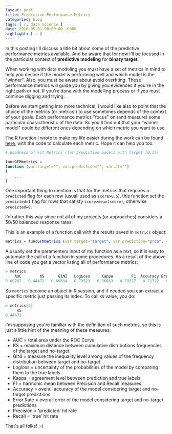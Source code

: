 ```yaml
---
layout: post
title: Predictive Performance Metrics
categories: blog
tags: [ r, data science ]
date: 2016-05-01 00:00:00 -0300
highlight: [ r ]
---
```


In this posting I'll discuss a litle bit about some of the predictive performance metrics available. And be aware that for now I'll be focused in the particular context of **predictive modeling** for **binary target**.

When working with data modeling you must have a set of metrics in mind to help you decide if the model is performing well and which model is the "winner". Also, you must be aware about avoid overfiting. These performance metrics will guide you by giving you evidences if you're in the right path or not. If you're done with the modelling process or if you must continue digging and trying.

Before we start getting into more technical, I would like also to point that the choice of the metrics (or metrics!) to use sometimes depends of the context of your goals. Each performance metrics "focus" on (and measure) some particular charactheristic of the data. So you'll find out that your "winner model" could be different ones depending on which metric you want to use.

The R function I wrote to make my life easier during the work can be found <a href="https://github.com/ablazko/R-codes/blob/master/funcGFMmetrics.R" target="_blank">here</a>, with the code to calculate each metric. Hope it can help you too.

```r
# Goodness of Fit Metrics (for prediction models with target [0;1])

funcGFMmetrics = 
function (var.target="", var.prediction="", var.df="")
{
    ...
}
```

One important thing to mention is that for the metrics that requires a `predicted` flag for each row (usuall used as `score>0.5`), this function set the `predicted=1` flag for rows that satisfy `score>mean(score)`, otherwise `predicted=0`.

I'd rather this way since not all of my projects (or approaches) considers a 50/50 balanced response rates.

This is an example of a function call with the results saved in `metrics` object:

```r
metrics = funcGFMmetrics (var.target="target", var.prediction="prob", var.df="df")    
```

A usually set the paramenters input of my function as a *text*, so it is easy to automate the call of a function in some procedures. As a result of the above line of code you get a vector listing all of performance metrics:

```r
> metrics
    AUC        KS      GINI   LogLoss     Kappa        F1  Accuracy ErrorRate Precision    Recall 
0.80267   0.44472   0.60534   0.73523   0.36063   0.79377   0.71722   0.28278   0.89089   0.71575
```

So `metrics` become an object in R session, and if needed you can extract a specific metric just passing its index. To call `KS` value, you do:

```r
> metrics[2]
     KS 
0.44472
```

I'm supposing you're familiar with the definition of such metrics, so this is just a little hint of the meaning of these measures:

- AUC        = total area under the ROC Curve
- KS         = maximum distance between cumulative distributions frequencies of the target and no-target
- GINI       = measure the inequality level among values of the frequency distribution between target and no-target
- Logloss    = uncertainty of the probabilities of the model by comparing them to the true labels
- Kappa      = agreement level between prediction and true labels
- F1         = harmonic mean between Precision and Recall measures
- Accuracy   = overall accuracy of the model considering target and no-target predictions
- Error Rate = overall error of the model considering target and no-target predictions
- Precision  = 'predicted' hit rate
- Recall     = 'true' hit rate

That's all folks! ;-)
<br><br>
